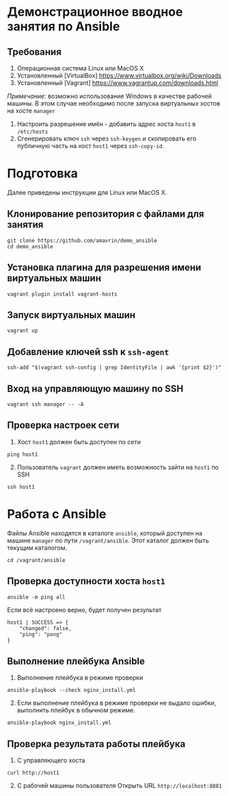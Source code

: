 # Демонстрационное вводное занятия по Ansible

## Требования

1. Операционная система Linux или MacOS X
2. Установленный [VirtualBox] https://www.virtualbox.org/wiki/Downloads
3. Установленный [Vagrant] https://www.vagrantup.com/downloads.html

*Примечание*: возможно использование Windows в качестве рабочей машины.
В этом случае необходимо после запуска виртуальных хостов
на хосте `manager`
1. Настроить разрешение имён - добавить адрес хоста `host1` в `/etc/hosts`
2. Сгенерировать ключ `ssh` через `ssh-keygen` и скопировать его публичную часть
   на хост `host1` через `ssh-copy-id`.

# Подготовка
Далее приведены инструкции для Linux или MacOS X.

## Клонирование репозитория с файлами для занятия
```
git clone https://github.com/amavrin/demo_ansible
cd demo_ansible
```

## Установка плагина для разрешения имени виртуальных машин
```
vagrant plugin install vagrant-hosts
```

## Запуск виртуальных машин
```
vagrant up
```

## Добавление ключей ssh к `ssh-agent`
```
ssh-add "$(vagrant ssh-config | grep IdentityFile | awk '{print $2}')"
```

## Вход на управляющую машину по SSH
```
vagrant ssh manager -- -A

```

## Проверка настроек сети
1. Хост `host1` должен быть доступен по сети
```
ping host1
```

2. Пользователь `vagrant` должен иметь возможность зайти на `host1` по SSH
```
ssh host1
```

# Работа с Ansible

Файлы Ansible находятся в каталоге `ansible`, который доступен
на машине `manager` по пути `/vagrant/ansible`. Этот каталог должен
быть текущим каталогом.
```
cd /vagrant/ansible
```

## Проверка доступности хоста `host1`
```
ansible -m ping all
```

Если всё настроено верно, будет получен результат
```
host1 | SUCCESS => {
    "changed": false,
    "ping": "pong"
}
```

## Выполнение плейбука Ansible
1. Выполнение плейбука в режиме проверки
```
ansible-playbook --check nginx_install.yml
```

2. Если выполнение плейбука в режиме проверки не выдало ошибки,
выполнить плейбук в обычном режиме.
```
ansible-playbook nginx_install.yml
```

## Проверка результата работы плейбука
1. С управляющего хоста
```
curl http://host1
```

2. С рабочей машины пользователя
Открыть URL `http://localhost:8881`
